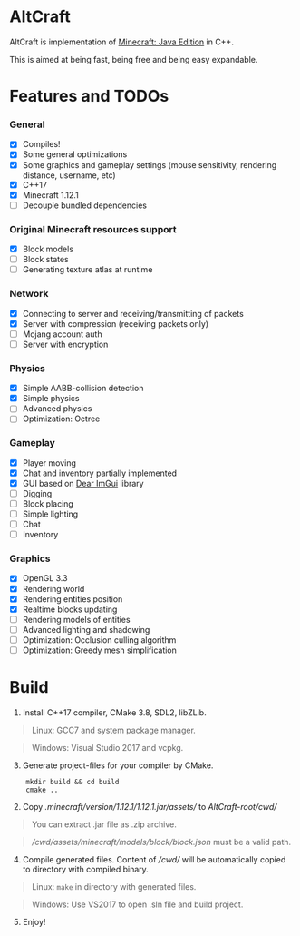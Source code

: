 # AltCraft
AltCraft is implementation of [Minecraft: Java Edition](https://minecraft.net) in C++.

This is aimed at being fast, being free and being easy expandable.
# Features and TODOs
### General
- [x] Compiles!
- [x] Some general optimizations
- [x] Some graphics and gameplay settings (mouse sensitivity, rendering distance, username, etc)
- [x] C++17
- [x] Minecraft 1.12.1
- [ ] Decouple bundled dependencies
### Original Minecraft resources support
- [x] Block models
- [ ] Block states
- [ ] Generating texture atlas at runtime
### Network
- [x] Connecting to server and receiving/transmitting of packets
- [x] Server with compression (receiving packets only)
- [ ] Mojang account auth
- [ ] Server with encryption
### Physics
- [x] Simple AABB-collision detection
- [x] Simple physics
- [ ] Advanced physics
- [ ] Optimization: Octree
### Gameplay
- [x] Player moving
- [x] Chat and inventory partially implemented
- [x] GUI based on [Dear ImGui](https://github.com/ocornut/imgui) library
- [ ] Digging
- [ ] Block placing
- [ ] Simple lighting
- [ ] Chat
- [ ] Inventory
### Graphics
- [x] OpenGL 3.3
- [x] Rendering world
- [x] Rendering entities position
- [x] Realtime blocks updating
- [ ] Rendering models of entities
- [ ] Advanced lighting and shadowing
- [ ] Optimization: Occlusion culling algorithm
- [ ] Optimization: Greedy mesh simplification

# Build
1. Install C++17 compiler, CMake 3.8, SDL2, libZLib.
>Linux: GCC7 and system package manager.

>Windows: Visual Studio 2017 and vcpkg.
3. Generate project-files for your compiler by CMake.
```
    mkdir build && cd build
    cmake ..
```
2. Copy *.minecraft/version/1.12.1/1.12.1.jar/assets/* to *AltCraft-root/cwd/*
>You can extract .jar file as .zip archive.

>*/cwd/assets/minecraft/models/block/block.json* must be a valid path.
4. Compile generated files. Content of */cwd/* will be automatically copied to directory with compiled binary.
>Linux: `make` in directory with generated files.

>Windows: Use VS2017 to open .sln file and build project.
5. Enjoy!
